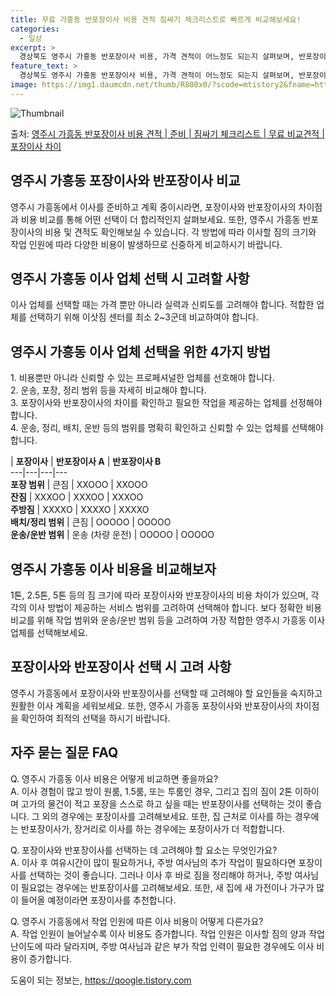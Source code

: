 ```yaml
---
title: 무료 가흥동 반포장이사 비용 견적 짐싸기 체크리스트로 빠르게 비교해보세요!
categories:
  - 일상
excerpt: >
  경상북도 영주시 가흥동 반포장이사 비용, 가격 견적이 어느정도 되는지 살펴보며, 반포장이사를 준비함에 있어 짐싸기 준비 체크리스트가 무엇인지 보겠습니다. 마지막으로 포장이사와 차이점을 통해 무료 비교견적으로 어떤 것이 더 합리적인 선택인지 공유 드립니다.영주시 가흥동 포장이사 견적 샘플 보기 👈 클릭영주시 가흥동 포장이사 가격 살펴보기 👈 클릭영주시 가흥동 반포장이사 평균 이사 비용평수영주시 가흥동 평균 이사 비용원룸 이사9평 이하 (1톤)30만원~투룸/쓰리룸 이사16평 ~ 20평 (2.5톤)80만원~쓰리룸 이사21평 (5톤) ~110만원~우리집 무료 이사견적 받기 👈 클릭포장 vs 반포장: 주요 차이점이사 방법에 따라 지불하는 비용과 작업 범위에서 가장 큰 차이가 있습니다.포장이사는 이사 업체가 ..
feature_text: >
  경상북도 영주시 가흥동 반포장이사 비용, 가격 견적이 어느정도 되는지 살펴보며, 반포장이사를 준비함에 있어 짐싸기 준비 체크리스트가 무엇인지 보겠습니다. 마지막으로 포장이사와 차이점을 통해 무료 비교견적으로 어떤 것이 더 합리적인 선택인지 공유 드립니다.영주시 가흥동 포장이사 견적 샘플 보기 👈 클릭영주시 가흥동 포장이사 가격 살펴보기 👈 클릭영주시 가흥동 반포장이사 평균 이사 비용평수영주시 가흥동 평균 이사 비용원룸 이사9평 이하 (1톤)30만원~투룸/쓰리룸 이사16평 ~ 20평 (2.5톤)80만원~쓰리룸 이사21평 (5톤) ~110만원~우리집 무료 이사견적 받기 👈 클릭포장 vs 반포장: 주요 차이점이사 방법에 따라 지불하는 비용과 작업 범위에서 가장 큰 차이가 있습니다.포장이사는 이사 업체가 ..
image: https://img1.daumcdn.net/thumb/R800x0/?scode=mtistory2&fname=https%3A%2F%2Fblog.kakaocdn.net%2Fdn%2FdBEWKO%2FbtsHaXB3cFe%2FpMqVLeayubTZVokBwBKL50%2Fimg.webp
---
```


![Thumbnail](https://img1.daumcdn.net/thumb/R800x0/?scode=mtistory2&fname=https%3A%2F%2Fblog.kakaocdn.net%2Fdn%2FdBEWKO%2FbtsHaXB3cFe%2FpMqVLeayubTZVokBwBKL50%2Fimg.webp)

<p>출처: <a href="https://qoogle.tistory.com/9467" rel="dofollow">영주시 가흥동 반포장이사 비용 견적 | 준비 | 짐싸기 체크리스트 | 무료 비교견적 | 포장이사 차이</a> </p>

## 영주시 가흥동 포장이사와 반포장이사 비교

영주시 가흥동에서 이사를 준비하고 계획 중이시라면, 포장이사와 반포장이사의 차이점과 비용 비교를 통해 어떤 선택이 더 합리적인지 살펴보세요.
또한, 영주시 가흥동 반포장이사의 비용 및 견적도 확인해보실 수 있습니다. 각 방법에 따라 이사할 짐의 크기와 작업 인원에 따라 다양한
비용이 발생하므로 신중하게 비교하시기 바랍니다.

## 영주시 가흥동 이사 업체 선택 시 고려할 사항

이사 업체를 선택할 때는 가격 뿐만 아니라 실력과 신뢰도를 고려해야 합니다. 적합한 업체를 선택하기 위해 이삿짐 센터를 최소 2~3군데
비교하여야 합니다.

## 영주시 가흥동 이사 업체 선택을 위한 4가지 방법

1\. 비용뿐만 아니라 신뢰할 수 있는 프로페셔널한 업체를 선호해야 합니다.  
2\. 운송, 포장, 정리 범위 등을 자세히 비교해야 합니다.  
3\. 포장이사와 반포장이사의 차이를 확인하고 필요한 작업을 제공하는 업체를 선정해야 합니다.  
4\. 운송, 정리, 배치, 운반 등의 범위를 명확히 확인하고 신뢰할 수 있는 업체를 선택해야 합니다.

| **포장이사** | **반포장이사 A** | **반포장이사 B**  
---|---|---|---  
**포장 범위** | 큰짐 | XXOOO | XXOOO  
**잔짐** | XXXOO | XXXOO | XXXOO  
**주방짐** | XXXXO | XXXXO | XXXXO  
**배치/정리 범위** | 큰짐 | OOOOO | OOOOO  
**운송/운반 범위** | 운송 (차량 운전) | OOOOO | OOOOO  
  
## 영주시 가흥동 이사 비용을 비교해보자

1톤, 2.5톤, 5톤 등의 짐 크기에 따라 포장이사와 반포장이사의 비용 차이가 있으며, 각각의 이사 방법이 제공하는 서비스 범위를 고려하여
선택해야 합니다. 보다 정확한 비용 비교를 위해 작업 범위와 운송/운반 범위 등을 고려하여 가장 적합한 영주시 가흥동 이사 업체를
선택해보세요.

## 포장이사와 반포장이사 선택 시 고려 사항

영주시 가흥동에서 포장이사와 반포장이사를 선택할 때 고려해야 할 요인들을 숙지하고 원활한 이사 계획을 세워보세요. 또한, 영주시 가흥동
포장이사와 반포장이사의 차이점을 확인하여 최적의 선택을 하시기 바랍니다.

## 자주 묻는 질문 FAQ

Q. 영주시 가흥동 이사 비용은 어떻게 비교하면 좋을까요?  
A. 이사 경험이 많고 방이 원룸, 1.5룸, 또는 투룸인 경우, 그리고 집의 짐이 2톤 이하이며 고가의 물건이 적고 포장을 스스로 하고
싶을 때는 반포장이사를 선택하는 것이 좋습니다. 그 외의 경우에는 포장이사를 고려해보세요. 또한, 집 근처로 이사를 하는 경우에는
반포장이사가, 장거리로 이사를 하는 경우에는 포장이사가 더 적합합니다.

Q. 포장이사와 반포장이사를 선택하는 데 고려해야 할 요소는 무엇인가요?  
A. 이사 후 여유시간이 많이 필요하거나, 주방 여사님의 추가 작업이 필요하다면 포장이사를 선택하는 것이 좋습니다. 그러나 이사 후 바로
짐을 정리해야 하거나, 주방 여사님이 필요없는 경우에는 반포장이사를 고려해보세요. 또한, 새 집에 새 가전이나 가구가 많이 들어올 예정이라면
포장이사를 추천합니다.

Q. 영주시 가흥동에서 작업 인원에 따른 이사 비용이 어떻게 다른가요?  
A. 작업 인원이 늘어날수록 이사 비용도 증가합니다. 작업 인원은 이사할 짐의 양과 작업 난이도에 따라 달라지며, 주방 여사님과 같은 부가
작업 인력이 필요한 경우에도 이사 비용이 증가합니다.



 

도움이 되는 정보는, <a href="https://qoogle.tistory.com" rel="dofollow">https://qoogle.tistory.com</a>



